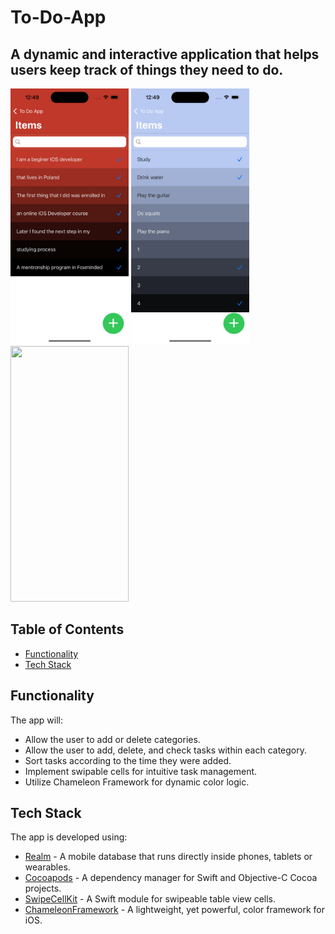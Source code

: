 # To-Do-App

A dynamic and interactive application that helps users keep track of things they need to do.
-----------------------------------------------------
<p float="left">
<img src="Images/1.png"  width="189" height="409"> 
<img src="Images/2.png"  width="189" height="409"> 
<img src="Images/demo.gif"  width="189" height="409"> 
</p>


## Table of Contents

- [Functionality](#functionality)
- [Tech Stack](#tech-stack)

## Functionality

The app will:

- Allow the user to add or delete categories.
- Allow the user to add, delete, and check tasks within each category.
- Sort tasks according to the time they were added.
- Implement swipable cells for intuitive task management.
- Utilize Chameleon Framework for dynamic color logic.

## Tech Stack

The app is developed using:

- [Realm](https://realm.io/) - A mobile database that runs directly inside phones, tablets or wearables.
- [Cocoapods](https://cocoapods.org/) - A dependency manager for Swift and Objective-C Cocoa projects.
- [SwipeCellKit](https://github.com/SwipeCellKit/SwipeCellKit) - A Swift module for swipeable table view cells.
- [ChameleonFramework](https://github.com/ViccAlexander/Chameleon) - A lightweight, yet powerful, color framework for iOS.
